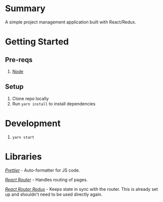 # Summary

A simple project management application built with React/Redux.

# Getting Started

## Pre-reqs

1. [Node](https://nodejs.org)

## Setup

1. Clone repo locally
1. Run `yarn install` to install dependencies

# Development

1. `yarn start`

# Libraries

*[Prettier](https://github.com/prettier/prettier)* - Auto-formatter for JS code.

*[React Router](https://reacttraining.com/react-router/)* - Handles routing of pages.

*[React Router Redux](https://github.com/ReactTraining/react-router/tree/master/packages/react-router-redux)* - Keeps state in sync with the router. This is already set up and shouldn't need to be used directly again.
